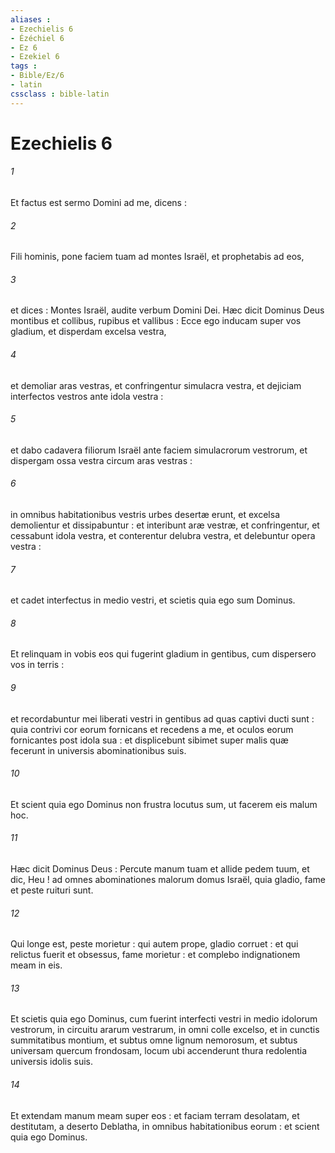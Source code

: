 ```yaml
---
aliases : 
- Ezechielis 6
- Ézéchiel 6
- Ez 6
- Ezekiel 6
tags : 
- Bible/Ez/6
- latin
cssclass : bible-latin
---
```


# Ezechielis 6

###### 1
Et factus est sermo Domini ad me, dicens :
###### 2
Fili hominis, pone faciem tuam ad montes Israël, et prophetabis ad eos,
###### 3
et dices : Montes Israël, audite verbum Domini Dei. Hæc dicit Dominus Deus montibus et collibus, rupibus et vallibus : Ecce ego inducam super vos gladium, et disperdam excelsa vestra,
###### 4
et demoliar aras vestras, et confringentur simulacra vestra, et dejiciam interfectos vestros ante idola vestra :
###### 5
et dabo cadavera filiorum Israël ante faciem simulacrorum vestrorum, et dispergam ossa vestra circum aras vestras :
###### 6
in omnibus habitationibus vestris urbes desertæ erunt, et excelsa demolientur et dissipabuntur : et interibunt aræ vestræ, et confringentur, et cessabunt idola vestra, et conterentur delubra vestra, et delebuntur opera vestra :
###### 7
et cadet interfectus in medio vestri, et scietis quia ego sum Dominus.
###### 8
Et relinquam in vobis eos qui fugerint gladium in gentibus, cum dispersero vos in terris :
###### 9
et recordabuntur mei liberati vestri in gentibus ad quas captivi ducti sunt : quia contrivi cor eorum fornicans et recedens a me, et oculos eorum fornicantes post idola sua : et displicebunt sibimet super malis quæ fecerunt in universis abominationibus suis.
###### 10
Et scient quia ego Dominus non frustra locutus sum, ut facerem eis malum hoc.
###### 11
Hæc dicit Dominus Deus : Percute manum tuam et allide pedem tuum, et dic, Heu ! ad omnes abominationes malorum domus Israël, quia gladio, fame et peste ruituri sunt.
###### 12
Qui longe est, peste morietur : qui autem prope, gladio corruet : et qui relictus fuerit et obsessus, fame morietur : et complebo indignationem meam in eis.
###### 13
Et scietis quia ego Dominus, cum fuerint interfecti vestri in medio idolorum vestrorum, in circuitu ararum vestrarum, in omni colle excelso, et in cunctis summitatibus montium, et subtus omne lignum nemorosum, et subtus universam quercum frondosam, locum ubi accenderunt thura redolentia universis idolis suis.
###### 14
Et extendam manum meam super eos : et faciam terram desolatam, et destitutam, a deserto Deblatha, in omnibus habitationibus eorum : et scient quia ego Dominus.

